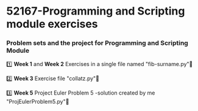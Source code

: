 # 52167-Programming and Scripting module exercises

### Problem sets and the project for Programming and Scripting Module


:one: **Week 1** and **Week 2** Exercises in a single file named "fib-surname.py":open_file_folder: 

:two: **Week 3** Exercise file "collatz.py":open_file_folder:

:three: **Week 5** Project Euler Problem 5 -solution created by me "ProjEulerProblem5.py":open_file_folder:
